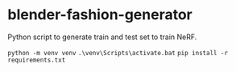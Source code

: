 # blender-fashion-generator
Python script to generate train and test set to train NeRF.

```python -m venv venv```
```.\venv\Scripts\activate.bat```
```pip install -r requirements.txt```